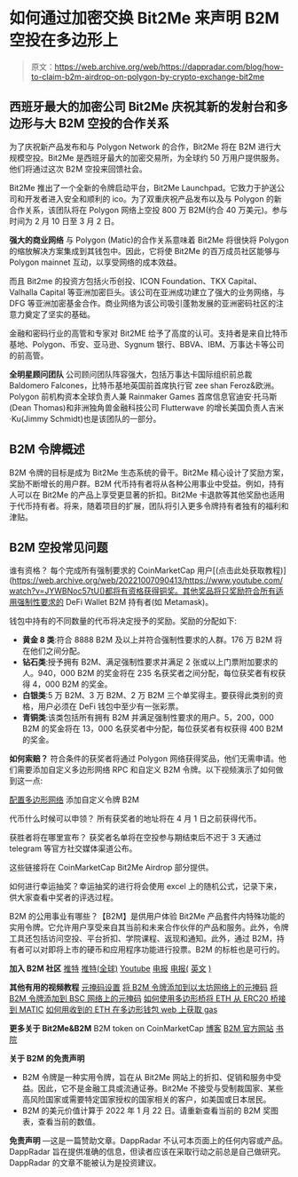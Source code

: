 # 如何通过加密交换 Bit2Me 来声明 B2M 空投在多边形上

> 原文：<https://web.archive.org/web/https://dappradar.com/blog/how-to-claim-b2m-airdrop-on-polygon-by-crypto-exchange-bit2me>

## 西班牙最大的加密公司 Bit2Me 庆祝其新的发射台和多边形与大 B2M 空投的合作关系

为了庆祝新产品发布和与 Polygon Network 的合作，Bit2Me 将在 B2M 进行大规模空投。Bit2Me 是西班牙最大的加密交易所，为全球约 50 万用户提供服务。他们将通过这次 B2M 空投来回馈社会。

Bit2Me 推出了一个全新的令牌启动平台，Bit2Me Launchpad。它致力于护送公司和开发者进入安全和顺利的 ico。为了双重庆祝产品发布以及与 Polygon 的新合作关系，该团队将在 Polygon 网络上空投 800 万 B2M(约合 40 万美元)。参与时间为 2 月 10 日至 3 月 2 日。

**强大的商业网络**
与 Polygon (Matic)的合作关系意味着 Bit2Me 将很快将 Polygon 的缩放解决方案集成到其钱包中。因此，它将使 Bit2Me 的百万成员社区能够与 Polygon mainnet 互动，以享受网络的成本效益。

而且 Bit2me 的投资方包括火币创投、ICON Foundation、TKX Capital、Valhalla Capital 等亚洲加密巨头。该公司在亚洲成功建立了强大的业务网络，与 DFG 等亚洲加密基金合作。商业网络为该公司吸引蓬勃发展的亚洲密码社区的注意力奠定了坚实的基础。

金融和密码行业的高管和专家对 Bit2ME 给予了高度的认可。支持者是来自比特币基地、Polygon、币安、亚马逊、Sygnum 银行、BBVA、IBM、万事达卡等公司的前高管。

**全明星顾问团队**
公司顾问团队阵容强大，包括万事达卡国际组织前总裁 Baldomero Falcones，比特币基地英国前首席执行官 zee shan Feroz&欧洲。Polygon 前机构资本全球负责人兼 Rainmaker Games 首席信息官迪安·托马斯(Dean Thomas)和非洲独角兽金融科技公司 Flutterwave 的增长美国负责人吉米·Ku(Jimmy Schmidt)也是该团队的一部分。

## B2M 令牌概述

B2M 令牌的目标是成为 Bit2Me 生态系统的骨干。Bit2Me 精心设计了奖励方案，奖励不断增长的用户群。B2M 代币持有者将从各种公用事业中受益。例如，持有人可以在 Bit2Me 的产品上享受更显著的折扣。Bit2Me 卡退款等其他奖励也适用于代币持有者。将来，随着项目的扩展，团队将引入更多令牌持有者独有的福利和津贴。

## B2M 空投常见问题

谁有资格？
每个完成所有强制要求的 CoinMarketCap 用户[(点击此处获取教程)](https://web.archive.org/web/20221007090413/https://www.youtube.com/watch?v=JYWBNoc57tU()都将有资格获得铜奖。其他奖品将只奖励符合所有适用强制性要求的 DeFi Wallet B2M 持有者(如 Metamask)。

钱包中持有的不同数量的代币将决定授予的奖励。奖励的分配如下:

*   **黄金 8 类**:符合 8888 B2M 及以上并符合强制性要求的人群。176 万 B2M 将在他们之间分配。
*   **钻石类**:授予拥有 B2M、满足强制性要求并满足 2 张或以上门票附加要求的人。940，000 B2M 的奖金将在 235 名获奖者之间分配，每位获奖者有权获得 4，000 B2M 的奖金。
*   **白银类**:5 万 B2M、3 万 B2M、2 万 B2M 三个单奖得主。要获得此类别的资格，用户必须在 DeFi 钱包中至少有一张彩票。
*   **青铜类**:该类包括所有拥有 B2M 并满足强制性要求的用户。5，200，000 B2M 的奖金将在 13，000 名获奖者中分配，每位获奖者有权获得 400 B2M 的奖金。

**如何索赔？**
符合条件的获奖者将通过 Polygon 网络获得奖品，他们无需申请。他们需要添加自定义多边形网络 RPC 和自定义 B2M 令牌。以下视频演示了如何做到这一点:

[配置多边形网络](https://web.archive.org/web/20221007090413/https://www.youtube.com/watch?v=qDJ0vuiT1jI)
添加自定义令牌 B2M

代币什么时候可以申领？
所有获奖者的地址将在 4 月 1 日之前获得代币。

获胜者将在哪里宣布？
获奖者名单将在空投参与期结束后不迟于 3 天通过 telegram 等官方社交媒体渠道公布。

这些链接将在 CoinMarketCap Bit2Me Airdrop 部分提供。

如何进行幸运抽奖？幸运抽奖的进行将会使用 excel 上的随机公式，记录下来，供大家查看中奖者的评选过程。

B2M 的公用事业有哪些？【B2M】是供用户体验 Bit2Me 产品套件内特殊功能的实用令牌。它允许用户享受来自其当前和未来合作伙伴的产品和服务。此外，令牌工具还包括访问空投、平台折扣、学院课程、返现和通知。此外，通过 B2M，持有者可以对即将上市的硬币和应用程序功能进行投票。B2M 的标桩也是可行的。

**加入 B2M 社区**
[推特](https://web.archive.org/web/20221007090413/https://twitter.com/bit2me)
[推特(全球)](https://web.archive.org/web/20221007090413/https://twitter.com/Bit2Me_Global)
[Youtube](https://web.archive.org/web/20221007090413/https://www.youtube.com/channel/UCBiADuI8MB13Rxbx-o0WUBw)
[电报](https://web.archive.org/web/20221007090413/https://t.me/bit2me_token)
[电报(](https://web.archive.org/web/20221007090413/https://t.me/bit2me_token_en) [英文](https://web.archive.org/web/20221007090413/https://t.me/bit2me_token_en) [)](https://web.archive.org/web/20221007090413/https://t.me/bit2me_token_en)

**其他有用的视频教程** [元掩码设置](https://web.archive.org/web/20221007090413/https://academy.bit2me.com/que-es-metamask-la-forma-mas-facil-de-usar-dapps/) [将 B2M 令牌添加到以太坊网络上的元掩码](https://web.archive.org/web/20221007090413/https://www.youtube.com/watch?v=af6xoC7DJfw) [将 B2M 令牌添加到 BSC 网络上的元掩码](https://web.archive.org/web/20221007090413/https://www.youtube.com/watch?v=n1Nee6t-pEg) [如何使用多边形桥将 ETH 从 ERC20 桥接到 MATIC](https://web.archive.org/web/20221007090413/https://www.youtube.com/watch?v=4gZdPva3S8s) [如何用收到的 ETH 在多边形钱包 web 上获取 gas](https://web.archive.org/web/20221007090413/https://www.youtube.com/watch?v=shWqfRTL1Sc)

**更多关于 Bit2Me&B2M**
B2M token on CoinMarketCap
[博客](https://web.archive.org/web/20221007090413/https://blog.bit2me.com/es/)
[B2M 官方网站](https://web.archive.org/web/20221007090413/https://bit2me.com/es/token)
[书院](https://web.archive.org/web/20221007090413/https://academy.bit2me.com/)

**关于 B2M 的免责声明**

*   B2M 令牌是一种实用令牌，旨在从 Bit2Me 网站上的折扣、促销和服务中受益。因此，它不是金融工具或流通证券。Bit2Me 不接受与受制裁国家、某些高风险国家或需要特定国家授权的国家相关的客户，如美国或日本居民。
*   B2M 的美元价值计算于 2022 年 1 月 22 日。请重新查看当前的 B2M 奖图表，查看当前的数值。

**免责声明** —这是一篇赞助文章。DappRadar 不认可本页面上的任何内容或产品。DappRadar 旨在提供准确的信息，但读者应该在采取行动之前总是自己做研究。DappRadar 的文章不能被认为是投资建议。